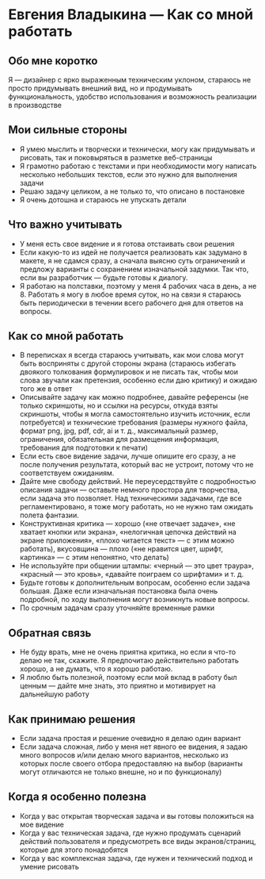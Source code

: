 # Евгения Владыкина — Как со мной работать

## Обо мне коротко

Я — дизайнер с ярко выраженным техническим уклоном, стараюсь не просто придумывать внешний вид, но и продумывать функциональность, удобство использования и возможность реализации в производстве

## Мои сильные стороны

* Я умею мыслить и творчески и технически, могу как придумывать и рисовать, так и поковыряться в разметке веб-страницы
* Я грамотно работаю с текстами и при необходимости могу написать несколько небольших текстов, если это нужно для выполнения задачи
* Решаю задачу целиком, а не только то, что описано в постановке
* Я очень дотошна и стараюсь не упускать детали

## Что важно учитывать

* У меня есть свое видение и я готова отстаивать свои решения
* Если какую-то из идей не получается реализовать как задумано в макете, я не сдамся сразу, а сначала выясню суть ограничений и предложу варианты с сохранением изначальной задумки. Так что, если вы разработчик — будьте готовы к диалогу.
* Я работаю на полставки, поэтому у меня 4 рабочих часа в день, а не 8. Работать я могу в любое время суток, но на связи я стараюсь быть периодически в течении всего рабочего дня для ответов на вопросы.

## Как со мной работать

* В переписках я всегда стараюсь учитывать, как мои слова могут быть восприняты с другой стороны экрана (стараюсь избегать двоякого толкования формулировок и не писать так, чтобы мои слова звучали как претензия, особенно если даю критику) и ожидаю того же в ответ
* Описывайте задачу как можно подробнее, давайте референсы (не только скриншоты, но и ссылки на ресурсы, откуда взяты скриншоты, чтобы я могла самостоятельно изучить источник, если потребуется) и технические требования (размеры нужного файла, формат png, jpg, pdf, cdr, ai и т. д., максимальный размер, ограничения, обязательная для размещения информация, требования для подготовки к печати)
* Если есть свое видение задачи, лучше опишите его сразу, а не после получения результата, который вас не устроит, потому что не соответствуем ожиданиям.
* Дайте мне свободу действий. Не переусердствуйте с подробностью описания задачи — оставьте немного простора для творчества, если задача это позволяет. Над техническими задачами, где все регламентировано, я тоже могу работать, но не нужно там ожидать полета фантазии.
* Конструктивная критика — хорошо («не отвечает задаче», «не хватает кнопки или экрана», «нелогичная цепочка действий на экране приложения», «плохо читается текст» — с этим можно работать), вкусовщина — плохо («не нравится цвет, шрифт, картинка» — с этим непонятно, что делать)
* Не используйте при общении штампы: «черный — это цвет траура», «красный — это кровь», «давайте поиграем со шрифтами» и т. д.
* Будьте готовы к дополнительным вопросам, особенно если задача большая. Даже если изначальная постановка была очень подробной, по ходу выполнения могут возникнуть новые вопросы.
* По срочным задачам сразу уточняйте временные рамки

## Обратная связь

* Не буду врать, мне не очень приятна критика, но если я что-то делаю не так, скажите. Я предпочитаю действительно работать хорошо, а не думать, что я хорошо работаю.
* Я люблю быть полезной, поэтому если мой вклад в работу был ценным — дайте мне знать, это приятно и мотивирует на дальнейшую работу

## Как принимаю решения

* Если задача простая и решение очевидно я делаю один вариант
* Если задача сложная, либо у меня нет явного ее видения, я задаю много вопросов и/или делаю много вариантов, несколько из которых после своего отбора предоставляю на выбор (варианты могут отличаются не только внешне, но и по функционалу)

## Когда я особенно полезна

* Когда у вас открытая творческая задача и вы готовы положиться на мое видение
* Когда у вас техническая задача, где нужно продумать сценарий действий пользователя и предусмотреть все виды экранов/страниц, которые для этого понадобятся
* Когда у вас комплексная задача, где нужен и технический подход и умение рисовать